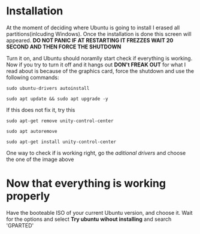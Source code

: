 # Installation

At the moment of deciding where Ubuntu is going to install I erased all partitions(inlcuding Windows). Once the installation is done this screen will appeared. **DO NOT PANIC IF AT RESTARTING IT FREZZES WAIT 20 SECOND AND THEN FORCE THE SHUTDOWN**

Turn it on, and Ubuntu should noramlly start check if everything is working. Now if you try to turn it off and it hangs out **DON't FREAK OUT** for what I read about is because of the graphics card, force the shutdown and use the following commands:

```
sudo ubuntu-drivers autoinstall

sudo apt update && sudo apt upgrade -y

```

If this does not fix it, try this
```
sudo apt-get remove unity-control-center

sudo apt autoremove

sudo apt-get install unity-control-center
```
One way to check if is working right, go the _aditional drivers_ and choose the one of the image above

# Now that everything is working properly
Have the booteable ISO of your current Ubuntu version, and choose it. Wait for the options and select **Try ubuntu wihout installing** and search 'GPARTED' 

